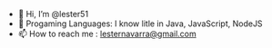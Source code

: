 - 👋 Hi, I’m @lester51
- 🌸 Progaming Languages: I know litle in Java, JavaScript, NodeJS
- 📫 How to reach me : lesternavarra@gmail.com

<!---
lester51/lester51 is a ✨ special ✨ repository because its `README.md` (this file) appears on your GitHub profile.
You can click the Preview link to take a look at your changes.
--->
